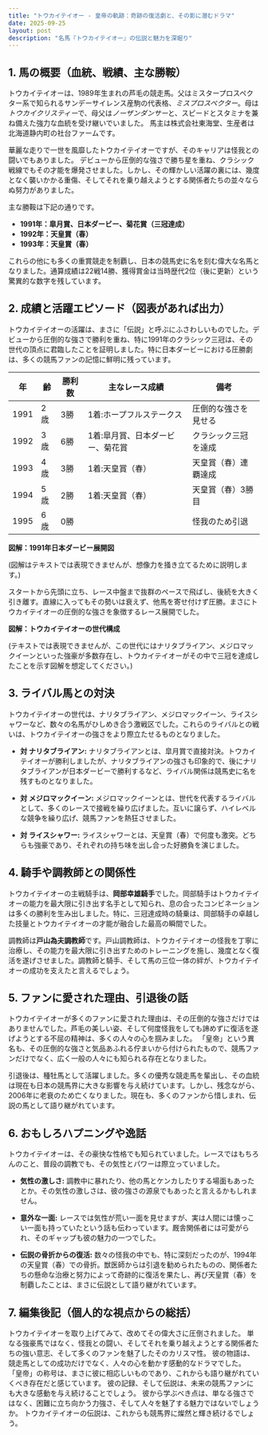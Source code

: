 ```yaml
---
title: "トウカイテイオー - 皇帝の軌跡：奇跡の復活劇と、その影に潜むドラマ"
date: 2025-09-25
layout: post
description: "名馬『トウカイテイオー』の伝説と魅力を深堀り"
---
```


## 1. 馬の概要（血統、戦績、主な勝鞍）

トウカイテイオーは、1989年生まれの芦毛の競走馬。父はミスタープロスペクター系で知られるサンデーサイレンス産駒の代表格、*ミスプロスペクター*。母は*トウカイクリスティー*で、母父は*ノーザンダンサー*と、スピードとスタミナを兼ね備えた強力な血統を受け継いでいました。  馬主は株式会社東海堂、生産者は北海道静内町の社台ファームです。

華麗な走りで一世を風靡したトウカイテイオーですが、そのキャリアは怪我との闘いでもありました。  デビューから圧倒的な強さで勝ち星を重ね、クラシック戦線でもその才能を爆発させました。しかし、その輝かしい活躍の裏には、幾度となく襲いかかる重傷、そしてそれを乗り越えようとする関係者たちの並々ならぬ努力がありました。

主な勝鞍は下記の通りです。

* **1991年：皐月賞、日本ダービー、菊花賞（三冠達成）**
* **1992年：天皇賞（春）**
* **1993年：天皇賞（春）**

これらの他にも多くの重賞競走を制覇し、日本の競馬史に名を刻む偉大な名馬となりました。通算成績は22戦14勝、獲得賞金は当時歴代2位（後に更新）という驚異的な数字を残しています。


## 2. 成績と活躍エピソード（図表があれば出力）

トウカイテイオーの活躍は、まさに「伝説」と呼ぶにふさわしいものでした。デビューから圧倒的な強さで勝利を重ね、特に1991年のクラシック三冠は、その世代の頂点に君臨したことを証明しました。特に日本ダービーにおける圧勝劇は、多くの競馬ファンの記憶に鮮明に残っています。

| 年 | 齢 | 勝利数 | 主なレース成績 | 備考 |
|---|---|---|---|---|
| 1991 | 2歳 | 3勝 | 1着:ホープフルステークス | 圧倒的な強さを見せる |
| 1992 | 3歳 | 6勝 | 1着:皐月賞、日本ダービー、菊花賞 | クラシック三冠を達成 |
| 1993 | 4歳 | 3勝 | 1着:天皇賞（春） | 天皇賞（春）連覇達成 |
| 1994 | 5歳 | 2勝 | 1着:天皇賞（春） | 天皇賞（春）3勝目 |
| 1995 | 6歳 | 0勝 |  | 怪我のため引退 |


**図解：1991年日本ダービー展開図**

(図解はテキストでは表現できませんが、想像力を掻き立てるために説明します。)

スタートから先頭に立ち、レース中盤まで抜群のペースで飛ばし、後続を大きく引き離す。直線に入ってもその勢いは衰えず、他馬を寄せ付けず圧勝。まさにトウカイテイオーの圧倒的な強さを象徴するレース展開でした。


**図解：トウカイテイオーの世代構成**

(テキストでは表現できませんが、この世代にはナリタブライアン、メジロマックイーンといった強豪が多数存在し、トウカイテイオーがその中で三冠を達成したことを示す図解を想定してください。)


## 3. ライバル馬との対決

トウカイテイオーの世代は、ナリタブライアン、メジロマックイーン、ライスシャワーなど、数々の名馬がひしめき合う激戦区でした。これらのライバルとの戦いは、トウカイテイオーの強さをより際立たせるものとなりました。


* **対 ナリタブライアン:**  ナリタブライアンとは、皐月賞で直接対決。トウカイテイオーが勝利しましたが、ナリタブライアンの強さも印象的で、後にナリタブライアンが日本ダービーで勝利するなど、ライバル関係は競馬史に名を残すものとなりました。

* **対 メジロマックイーン:**  メジロマックイーンとは、世代を代表するライバルとして、多くのレースで接戦を繰り広げました。互いに譲らず、ハイレベルな競争を繰り広げ、競馬ファンを熱狂させました。

* **対 ライスシャワー:** ライスシャワーとは、天皇賞（春）で何度も激突。どちらも強豪であり、それぞれの持ち味を出し合った好勝負を演じました。


## 4. 騎手や調教師との関係性

トウカイテイオーの主戦騎手は、**岡部幸雄騎手**でした。岡部騎手はトウカイテイオーの能力を最大限に引き出す名手として知られ、息の合ったコンビネーションは多くの勝利を生み出しました。特に、三冠達成時の騎乗は、岡部騎手の卓越した技量とトウカイテイオーの才能が融合した最高の瞬間でした。

調教師は**戸山為夫調教師**です。戸山調教師は、トウカイテイオーの怪我を丁寧に治療し、その能力を最大限に引き出すためのトレーニングを施し、幾度となく復活を遂げさせました。調教師と騎手、そして馬の三位一体の絆が、トウカイテイオーの成功を支えたと言えるでしょう。


## 5. ファンに愛された理由、引退後の話

トウカイテイオーが多くのファンに愛された理由は、その圧倒的な強さだけではありませんでした。芦毛の美しい姿、そして何度怪我をしても諦めずに復活を遂げようとする不屈の精神は、多くの人々の心を掴みました。  「皇帝」という異名も、その圧倒的な強さと気品あふれる佇まいから付けられたもので、競馬ファンだけでなく、広く一般の人々にも知られる存在となりました。

引退後は、種牡馬として活躍しました。多くの優秀な競走馬を輩出し、その血統は現在も日本の競馬界に大きな影響を与え続けています。しかし、残念ながら、2006年に老衰のため亡くなりました。現在も、多くのファンから惜しまれ、伝説の馬として語り継がれています。


## 6. おもしろハプニングや逸話

トウカイテイオーは、その豪快な性格でも知られていました。レースではもちろんのこと、普段の調教でも、その気性とパワーは際立っていました。

* **気性の激しさ:**  調教中に暴れたり、他の馬とケンカしたりする場面もあったとか。その気性の激しさは、彼の強さの源泉でもあったと言えるかもしれません。

* **意外な一面:**  レースでは気性が荒い一面を見せますが、実は人間には懐っこい一面も持っていたという話も伝わっています。厩舎関係者には可愛がられ、そのギャップも彼の魅力の一つでした。

* **伝説の骨折からの復活:**  数々の怪我の中でも、特に深刻だったのが、1994年の天皇賞（春）での骨折。獣医師からは引退を勧められたものの、関係者たちの懸命な治療と努力によって奇跡的に復活を果たし、再び天皇賞（春）を制覇したことは、まさに伝説として語り継がれています。


## 7. 編集後記（個人的な視点からの総括）

トウカイテイオーを取り上げてみて、改めてその偉大さに圧倒されました。  単なる強豪馬ではなく、怪我との闘い、そしてそれを乗り越えようとする関係者たちの強い意志、そして多くのファンを魅了したそのカリスマ性。  彼の物語は、競走馬としての成功だけでなく、人々の心を動かす感動的なドラマでした。  「皇帝」の称号は、まさに彼に相応しいものであり、これからも語り継がれていくべき存在だと感じています。  彼の記録、そして伝説は、未来の競馬ファンにも大きな感動を与え続けることでしょう。  彼から学ぶべき点は、単なる強さではなく、困難に立ち向かう力強さ、そして人々を魅了する魅力ではないでしょうか。  トウカイテイオーの伝説は、これからも競馬界に燦然と輝き続けるでしょう。
